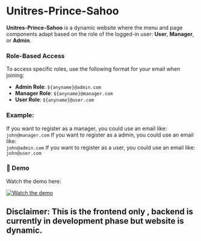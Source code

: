 # Unitres-Prince-Sahoo

**Unitres-Prince-Sahoo** is a dynamic website where the menu and page components adapt based on the role of the logged-in user: **User**, **Manager**, or **Admin**.

### Role-Based Access
To access specific roles, use the following format for your email when joining:  
- **Admin Role**: `${anyname}@admin.com`  
- **Manager Role**: `${anyname}@manager.com`  
- **User Role**: `${anyname}@user.com`

### Example:
If you want to register as a manager, you could use an email like:  
`john@manager.com`
If you want to register as a admin, you could use an email like:  
`john@admin.com`
If you want to register as a user, you could use an email like:  
`john@user.com`

### 🚀 Demo
Watch the demo here:

[![Watch the demo](https://img.youtube.com/vi/SxWAIKTT-Ec/0.jpg)](https://youtu.be/SxWAIKTT-Ec)

## Disclaimer: This is the frontend only , backend is currently in development phase but website is dynamic.

